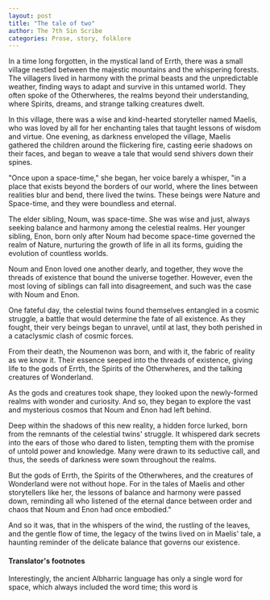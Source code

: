 ```yaml
---
layout: post
title: "The tale of two"
author: The 7th Sin Scribe 
categories: Prose, story, folklore
---
```



In a time long forgotten, in the mystical land of Errth, there was a small village nestled between the majestic mountains and the whispering forests. The villagers lived in harmony with the primal beasts and the unpredictable weather, finding ways to adapt and survive in this untamed world. They often spoke of the Otherwheres, the realms beyond their understanding, where Spirits, dreams, and strange talking creatures dwelt.

In this village, there was a wise and kind-hearted storyteller named Maelis, who was loved by all for her enchanting tales that taught lessons of wisdom and virtue. One evening, as darkness enveloped the village, Maelis gathered the children around the flickering fire, casting eerie shadows on their faces, and began to weave a tale that would send shivers down their spines.

"Once upon a space-time," she began, her voice barely a whisper, "in a place that exists beyond the borders of our world, where the lines between realities blur and bend, there lived the twins. These beings were Nature and Space-time, and they were boundless and eternal.

The elder sibling, Noum, was space-time. She was wise and just, always seeking balance and harmony among the celestial realms. Her younger sibling, Enon, born only after Noum had become space-time governed the realm of Nature, nurturing the growth of life in all its forms, guiding the evolution of countless worlds.

Noum and Enon loved one another dearly, and together, they wove the threads of existence that bound the universe together. However, even the most loving of siblings can fall into disagreement, and such was the case with Noum and Enon.

One fateful day, the celestial twins found themselves entangled in a cosmic struggle, a battle that would determine the fate of all existence. As they fought, their very beings began to unravel, until at last, they both perished in a cataclysmic clash of cosmic forces.

From their death, the Noumenon was born, and with it, the fabric of reality as we know it. Their essence seeped into the threads of existence, giving life to the gods of Errth, the Spirits of the Otherwheres, and the talking creatures of Wonderland.

As the gods and creatures took shape, they looked upon the newly-formed realms with wonder and curiosity. And so, they began to explore the vast and mysterious cosmos that Noum and Enon had left behind.

Deep within the shadows of this new reality, a hidden force lurked, born from the remnants of the celestial twins' struggle. It whispered dark secrets into the ears of those who dared to listen, tempting them with the promise of untold power and knowledge. Many were drawn to its seductive call, and thus, the seeds of darkness were sown throughout the realms.

But the gods of Errth, the Spirits of the Otherwheres, and the creatures of Wonderland were not without hope. For in the tales of Maelis and other storytellers like her, the lessons of balance and harmony were passed down, reminding all who listened of the eternal dance between order and chaos that Noum and Enon had once embodied."

And so it was, that in the whispers of the wind, the rustling of the leaves, and the gentle flow of time, the legacy of the twins lived on in Maelis' tale, a haunting reminder of the delicate balance that governs our existence.


#### Translator's footnotes

Interestingly, the ancient Albharric language has only a single word for space, which always included the word time; this word is 